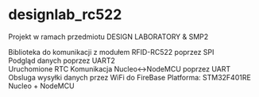 # designlab_rc522

Projekt w ramach przedmiotu DESIGN LABORATORY & SMP2


Biblioteka do komunikacji z modułem RFID-RC522 poprzez SPI  
Podgląd danych poprzez UART2                                                                                                        
Uruchomione RTC
Komunikacja Nucleo<->NodeMCU poprzez UART                                                                                     
Obsluga wysyłki danych przez WiFi do FireBase
Platforma: STM32F401RE Nucleo  +  NodeMCU         

